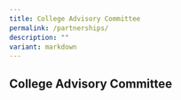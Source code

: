 ```yaml
---
title: College Advisory Committee
permalink: /partnerships/
description: ""
variant: markdown
---
```

<h2>College Advisory Committee</h2>








<div hidden="">
<figure>	
<img style="width: 100%" height="auto" width="100%" src="/images/About%20JPJC/Organisation%20Chart/JPJC%20Advisory%20Committee/Org_Chart_and_Partnerships_CAC.png">
</figure></div>